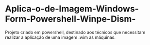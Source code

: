 # Aplica-o-de-Imagem-Windows-Form-Powershell-Winpe-Dism-
Projeto criado em powershell, destinado aos técnicos que necessitam realizar a aplicação de uma imagem .wim as máquinas. 
